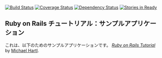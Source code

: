 
[![Build Status](https://travis-ci.org/kwgch/sample_app.png)](https://travis-ci.org/kwgch/sample_app)
[![Coverage Status](https://coveralls.io/repos/kwgch/sample_app/badge.png)](https://coveralls.io/r/kwgch/sample_app)
[![Dependency Status](https://gemnasium.com/kwgch/sample_app.png)](https://gemnasium.com/kwgch/sample_app)
[![Stories in Ready](https://badge.waffle.io/kwgch/sample_app.png?label=ready&title=Ready)](https://waffle.io/kwgch/sample_app)

## Ruby on Rails チュートリアル：サンプルアプリケーション

これは、以下のためのサンプルアプリケーションです。
[*Ruby on Rails Tutorial*](http://railstutorial.jp/)
by [Michael Hartl](http://michaelhartl.com/).
